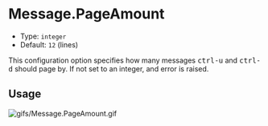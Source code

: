 # Message.PageAmount

- Type: `integer`
- Default: `12` (lines)

This configuration option specifies how many messages <kbd>ctrl-u</kbd> and <kbd>ctrl-d</kbd> should
page by. If not set to an integer, and error is raised.

## Usage
![gifs/Message.PageAmount.gif](gifs/Message.PageAmount.gif)
